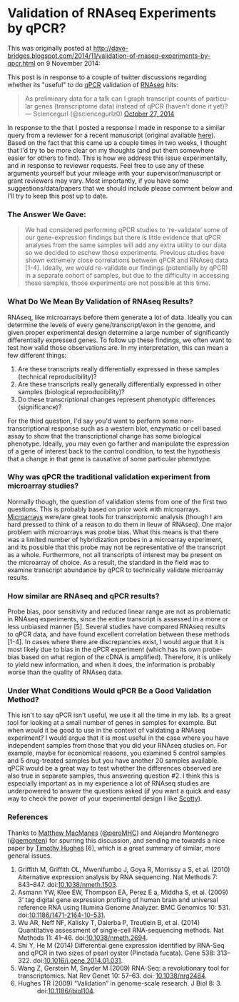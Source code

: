 # Validation of RNAseq Experiments by qPCR?

This was originally posted at http://dave-bridges.blogspot.com/2014/11/validation-of-rnaseq-experiments-by-qpcr.html on 9 November 2014:


This post is in response to a couple of twitter discussions regarding whether its "useful" to do <a href="http://en.wikipedia.org/wiki/Real-time_polymerase_chain_reaction">qPCR</a> validation of <a href="http://en.wikipedia.org/wiki/RNA-Seq">RNAseq</a> hits:

<blockquote class="twitter-tweet" lang="en">
As preliminary data for a talk can I graph transcript counts of particular genes (transcriptome data) instead of qPCR (haven't done it yet)?
— Sciencegurl (@sciencegurlz0) <a href="https://twitter.com/sciencegurlz0/status/526718661646876672">October 27, 2014</a></blockquote>


<script async="" charset="utf-8" src="//platform.twitter.com/widgets.js"></script>

In response to the that I posted a response I made in response to a similar query from a reviewer for a recent manuscript (original available <a href="https://github.com/BridgesLab/CushingAcromegalyStudy/issues/41#issuecomment-60597409">here</a>).  Based on the fact that this came up a couple times in two weeks, I thought that I'd try to be more clear on my thoughts (and put them somewhere easier for others to find).  This is how we address this issue experimentally, and in response to reviewer requests.  Feel free to use any of these arguments yourself but your mileage with your supervisor/manuscript or grant reviewers may vary.  Most importantly, if you have some suggestions/data/papers that we should include please comment below and I'll try to keep this post up to date.
<h3>
The Answer We Gave:</h3>
<blockquote>
We had considered performing qPCR studies to ‘re-validate’ some of our gene-expression findings but there is little evidence that qPCR analyses from the same samples will add any extra utility to our data so we decided to eschew those experiments. Previous studies have shown extremely close correlations between qPCR and RNAseq data [1-4]. Ideally, we would re-validate our findings (potentially by qPCR) in a separate cohort of samples, but due to the difficulty in accessing these samples, those experiments are not possible at this time.</blockquote>

<h3>
What Do We Mean By Validation of RNAseq Results?</h3>
<div>
RNAseq, like microarrays before them generate a lot of data.  Ideally you can determine the levels of every gene/transcript/exon in the genome, and given proper experimental design determine a large number of significantly differentially expressed genes.  To follow up these findings, we often want to test how valid those observations are.  In my interpretation, this can mean a few different things:
<ol>
<li>Are these transcripts really differentially expressed in these samples (technical reproducibility)?</li>
<li>Are these transcripts really generally differentially expressed in other samples (biological reproducibility)?</li>
<li>Do these transcriptional changes represent phenotypic differences (significance)?</li>
</ol>
For the third question, I'd say you'd want to perform some non-transcriptional response such as a western blot, enzymatic or cell based assay to show that the transcriptional change has some biological phenotype.  Ideally, you may even go farther and manipulate the expression of a gene of interest back to the control condition, to test the hypothesis that a change in that gene is causative of some particular phenotype.&nbsp;</div>
<div>
<h3>
Why was qPCR the traditional validation experiment from microarray studies?</h3>
</div>
<div>
Normally though, the question of validation stems from one of the first two questions.  This is probably based on prior work with microarrays.  <a href="http://en.wikipedia.org/wiki/DNA_microarray">Microarrays</a> were/are great tools for transcriptomic analysis (though I am hard pressed to think of a reason to do them in lieuw of RNAseq).  One major problem with microarrays was probe bias.  What this means is that there was a limited number of hybridization probes in a microarray experiment, and its possible that this probe may not be representative of the transcript as a whole.  Furthermore, not all transcripts of interest may be present on the microarray of choice.  As a result, the standard in the field was to examine transcript abundance by qPCR to technically validate microarray results.</div>
<div>
<h3>
How similar are RNAseq and qPCR results?</h3>
</div>
<div>
Probe bias, poor sensitivity and reduced linear range are not as problematic in RNAseq experiments, since the entire transcript is assessed in a more or less unbiased manner [5].  Several studies have compared RNAseq results to qPCR data, and have found excellent correlation between these methods [1-4].  In cases where there are discrepancies exist, I would argue that it is most likely due to bias in the qPCR experiment (which has its own probe-bias based on what region of the cDNA is amplified).  Therefore, it is unlikely to yield new information, and when it does, the information is probably worse than the quality of RNAseq data.</div>
<div>
<h3>
Under What Conditions Would qPCR Be a Good Validation Method?</h3>
This isn't to say qPCR isn't useful, we use it all the time in my lab.  Its a great tool for looking at a small number of genes in samples for example.  But when would it be good to use in the context of validating a RNAseq experiment?  I would argue that it is most useful in the case where you have independent samples from those that you did your RNAseq studies on.  For example, maybe for economical reasons, you examined 5 control samples and 5 drug-treated samples but you have another 20 samples available.  qPCR would be a great way to test whether the differences observed are also true in separate samples, thus answering question #2.  I think this is especially important as in my experience a lot of RNAseq studies are underpowered to answer the questions asked (if you want a quick and easy way to check the power of your experimental design I like <a href="http://bioinformatics.bc.edu/marthlab/scotty/scotty.php">Scotty</a>).</div>
<div>
<h3>
References</h3>
</div>
<div>
Thanks to <a href="http://genomebio.org/">Matthew MacManes</a> (@<a href="http://twitter.com/peroMHC">peroMHC</a>) and Alejandro Montenegro (@<a href="http://twitter.com/aemonten">aemonten</a>) for spurring this discussion, and sending me towards a nice paper by <a href="http://hugheslab.ccbr.utoronto.ca/">Timothy Hughes</a> [6], which is a great summary of similar, more general issues.</div>
<div>
<ol>
<li>Griffith M, Griffith OL, Mwenifumbo J, Goya R, Morrissy a S, et al. (2010) Alternative expression analysis by RNA sequencing. Nat Methods 7: 843–847. doi:<a href="http://dx.doi.org/10.1038/nmeth.1503">10.1038/nmeth.1503</a>.</li>
<li>Asmann YW, Klee EW, Thompson EA, Perez E a, Middha S, et al. (2009) 3’ tag digital gene expression profiling of human brain and universal reference RNA using Illumina Genome Analyzer. BMC Genomics 10: 531. doi:<a href="http://dx.doi.org/10.1186/1471-2164-10-531">10.1186/1471-2164-10-531</a>.</li>
<li>Wu AR, Neff NF, Kalisky T, Dalerba P, Treutlein B, et al. (2014) Quantitative assessment of single-cell RNA-sequencing methods. Nat Methods 11: 41–46. doi:<a href="http://dx.doi.org/10.1038/nmeth.2694">10.1038/nmeth.2694</a>.</li>
<li>Shi Y, He M (2014) Differential gene expression identified by RNA-Seq and qPCR in two sizes of pearl oyster (Pinctada fucata). Gene 538: 313–322. doi:<a href="http://dx.doi.org/10.1016/j.gene.2014.01.031">10.1016/j.gene.2014.01.031</a>.</li>
<li>Wang Z, Gerstein M, Snyder M (2009) RNA-Seq: a revolutionary tool for transcriptomics. Nat Rev Genet 10: 57–63. doi: <a href="http://dx.doi.org/10.1038/nrg2484">10.1038/nrg2484</a>.</li>
<li><div style="margin-left: 32pt; text-indent: -32.0pt;">
Hughes TR (2009) “Validation” in genome-scale research. J Biol 8: 3. doi:<a href="http://dx.doi.org/10.1186/jbiol104">10.1186/jbiol104</a>.</div>
</li>
</ol>
</div>
